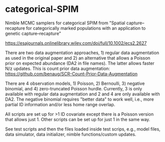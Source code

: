 # categorical-SPIM

Nimble MCMC samplers for categorical SPIM from "Spatial capture–recapture for categorically marked populations with an application to genetic capture–recapture"

https://esajournals.onlinelibrary.wiley.com/doi/full/10.1002/ecs2.2627

There are two data augmentation approaches, 1) regular data augmentation as used in the original paper and 2) an alternative that allows a Poisson prior on expected abundance (DA2 in file names). The latter allows faster N/z updates.
This is count prior data augmentation: https://github.com/benaug/SCR-Count-Prior-Data-Augmentation

There are 4 observation models, 1) Poisson, 2) Bernoulli, 3) negative binomial, and 4) zero-truncated Poisson hurdle. Currently, 3 is only available with regular data augmentation and 2 and 4 are only available with DA2. The negative binomial requires "better data" to work well, i.e., more partial ID information and/or less home range overlap.

All scripts are set up for >1 ID covariate except there is a Poisson version that allows just 1. Other scripts can be set up for just 1 in the same way.

See test scripts and then the files loaded inside test scrips, e.g., model files, data simulator, data initializer, nimble functions/custom updates.